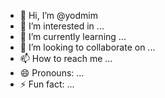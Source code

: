 - 👋 Hi, I’m @yodmim
- 👀 I’m interested in ...
- 🌱 I’m currently learning ...
- 💞️ I’m looking to collaborate on ...
- 📫 How to reach me ...
- 😄 Pronouns: ...
- ⚡ Fun fact: ...

<!---
yodmim/yodmim is a ✨ special ✨ repository because its `README.md` (this file) appears on your GitHub profile.
You can click the Preview link to take a look at your changes.
--->
